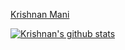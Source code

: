 [Krishnan Mani](http://krishnanm.com)

[![Krishnan's github stats](https://github-readme-stats.vercel.app/api?username=krishnan-mani&count_private=true)](https://github.com/anuraghazra/github-readme-stats)
